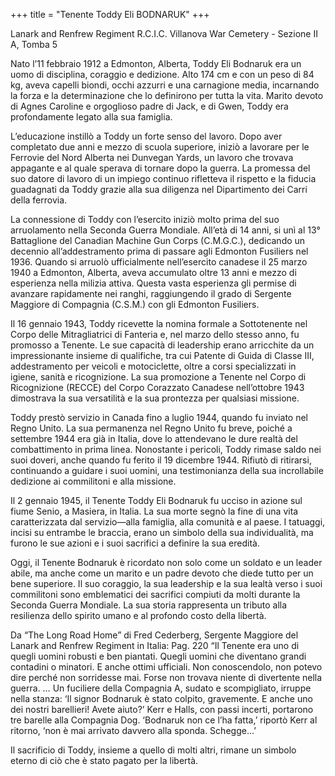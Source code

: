 +++
title = "Tenente Toddy Eli BODNARUK"
+++

Lanark and Renfrew Regiment R.C.I.C.
Villanova War Cemetery - Sezione II A, Tomba 5

Nato l’11 febbraio 1912 a Edmonton, Alberta, Toddy Eli Bodnaruk era un uomo di disciplina, coraggio e dedizione. Alto 174 cm e con un peso di 84 kg, aveva capelli biondi, occhi azzurri e una carnagione media, incarnando la forza e la determinazione che lo definirono per tutta la vita. 
Marito devoto di Agnes Caroline e orgoglioso padre di Jack, e di Gwen, Toddy era profondamente legato alla sua famiglia.

L’educazione instillò a Toddy un forte senso del lavoro. Dopo aver completato due anni e mezzo di scuola superiore, iniziò a lavorare per le Ferrovie del Nord Alberta nei Dunvegan Yards, un lavoro che trovava appagante e al quale sperava di tornare dopo la guerra. 
La promessa del suo datore di lavoro di un impiego continuo rifletteva il rispetto e la fiducia guadagnati da Toddy grazie alla sua diligenza nel Dipartimento dei Carri della ferrovia.

La connessione di Toddy con l’esercito iniziò molto prima del suo arruolamento nella Seconda Guerra Mondiale. All’età di 14 anni, si unì al 13° Battaglione del Canadian Machine Gun Corps (C.M.G.C.), dedicando un decennio all’addestramento prima di passare agli Edmonton Fusiliers nel 1936. 
Quando si arruolò ufficialmente nell’esercito canadese il 25 marzo 1940 a Edmonton, Alberta, aveva accumulato oltre 13 anni e mezzo di esperienza nella milizia attiva. Questa vasta esperienza gli permise di avanzare rapidamente nei ranghi, raggiungendo il grado di Sergente Maggiore di Compagnia (C.S.M.) con gli Edmonton Fusiliers.

Il 16 gennaio 1943, Toddy ricevette la nomina formale a Sottotenente nel Corpo delle Mitragliatrici di Fanteria e, nel marzo dello stesso anno, fu promosso a Tenente.
Le sue capacità di leadership erano arricchite da un impressionante insieme di qualifiche, tra cui Patente di Guida di Classe III, addestramento per veicoli e motociclette, oltre a corsi specializzati in igiene, sanità e ricognizione. La sua promozione a Tenente nel Corpo di Ricognizione (RECCE) del Corpo Corazzato Canadese nell’ottobre 1943 dimostrava la sua versatilità e la sua prontezza per qualsiasi missione.

Toddy prestò servizio in Canada fino a luglio 1944, quando fu inviato nel Regno Unito. La sua permanenza nel Regno Unito fu breve, poiché a settembre 1944 era già in Italia, dove lo attendevano le dure realtà del combattimento in prima linea. 
Nonostante i pericoli, Toddy rimase saldo nei suoi doveri, anche quando fu ferito il 19 dicembre 1944. Rifiutò di ritirarsi, continuando a guidare i suoi uomini, una testimonianza della sua incrollabile dedizione ai commilitoni e alla missione.

Il 2 gennaio 1945, il Tenente Toddy Eli Bodnaruk fu ucciso in azione sul fiume Senio, a Masiera, in Italia.
La sua morte segnò la fine di una vita caratterizzata dal servizio—alla famiglia, alla comunità e al paese. I tatuaggi, incisi su entrambe le braccia, erano un simbolo della sua individualità, ma furono le sue azioni e i suoi sacrifici a definire la sua eredità.

Oggi, il Tenente Bodnaruk è ricordato non solo come un soldato e un leader abile, ma anche come un marito e un padre devoto che diede tutto per un bene superiore. Il suo coraggio, la sua leadership e la sua lealtà verso i suoi commilitoni sono emblematici dei sacrifici compiuti da molti durante la Seconda Guerra Mondiale.
La sua storia rappresenta un tributo alla resilienza dello spirito umano e al profondo costo della libertà.

Da “The Long Road Home” di Fred Cederberg, Sergente Maggiore del Lanark and Renfrew Regiment in Italia:
Pag. 220
“Il Tenente era uno di quegli uomini robusti e ben piantati. Quegli uomini che diventano grandi contadini o minatori. E anche ottimi ufficiali.
Non conoscendolo, non potevo dire perché non sorridesse mai. Forse non trovava niente di divertente nella guerra.
… Un fuciliere della Compagnia A, sudato e scompigliato, irruppe nella stanza: ‘Il signor Bodnaruk è stato colpito, gravemente. E anche uno dei nostri barellieri! Avete aiuto?’
Kerr e Halls, con passi incerti, portarono tre barelle alla Compagnia Dog.
‘Bodnaruk non ce l’ha fatta,’ riportò Kerr al ritorno, ‘non è mai arrivato davvero alla sponda. Schegge…’

Il sacrificio di Toddy, insieme a quello di molti altri, rimane un simbolo eterno di ciò che è stato pagato per la libertà.


